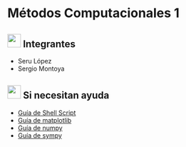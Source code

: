 # Métodos Computacionales 1
## <img height="30" src="https://static.wikia.nocookie.net/dragonball/images/4/40/E91sss.gif/revision/latest?cb=20161007135815&path-prefix=es"/> Integrantes
- Seru López
- Sergio Montoya
## <img height="30" src="https://pa1.narvii.com/7018/498838148d6c1914f747e49b9c848b314b7d7d31r1-631-512_hq.gif"/> Si necesitan ayuda
- [Guía de Shell Script](https://atareao.es/tutorial/scripts-en-bash/)
- [Guía de matplotlib](https://matplotlib.org/stable/tutorials/index.html)
- [Guía de numpy](https://numpy.org/doc/stable/reference/generated/numpy.meshgrid.html)
- [Guía de sympy](https://claudiovz.github.io/scipy-lecture-notes-ES/packages/sympy.html)
